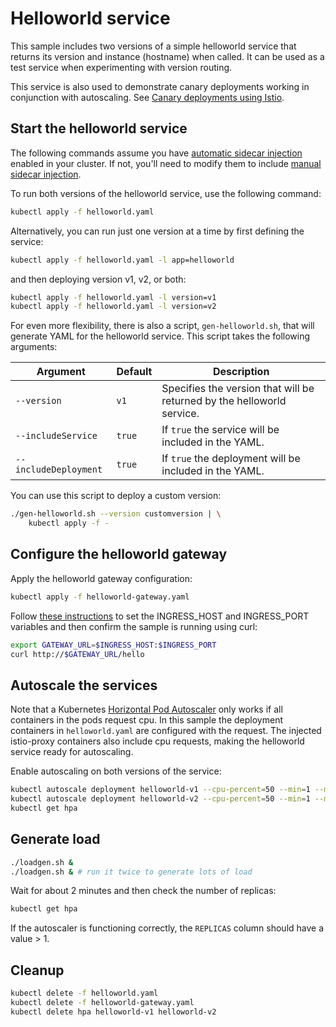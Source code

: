 # Helloworld service

This sample includes two versions of a simple helloworld service that returns its version
and instance (hostname) when called.
It can be used as a test service when experimenting with version routing.

This service is also used to demonstrate canary deployments working in conjunction with autoscaling.
See [Canary deployments using Istio](https://istio.io/blog/2017/0.1-canary.html).

## Start the helloworld service

The following commands assume you have
[automatic sidecar injection](https://istio.io/docs/setup/additional-setup/sidecar-injection/#automatic-sidecar-injection)
enabled in your cluster.
If not, you'll need to modify them to include
[manual sidecar injection](https://istio.io/docs/setup/additional-setup/sidecar-injection/#manual-sidecar-injection).

To run both versions of the helloworld service, use the following command:

```bash
kubectl apply -f helloworld.yaml
```

Alternatively, you can run just one version at a time by first defining the service:

```bash
kubectl apply -f helloworld.yaml -l app=helloworld
```

and then deploying version v1, v2, or both:

```bash
kubectl apply -f helloworld.yaml -l version=v1
kubectl apply -f helloworld.yaml -l version=v2
```

For even more flexibility, there is also a script, `gen-helloworld.sh`, that will
generate YAML for the helloworld service. This script takes the following
arguments:

Argument | Default | Description
-------- | ------- | -----------
`--version` | `v1` | Specifies the version that will be returned by the helloworld service.
`--includeService` | `true` | If `true` the service will be included in the YAML.
`--includeDeployment` | `true` | If `true` the deployment will be included in the YAML.

You can use this script to deploy a custom version:

```bash
./gen-helloworld.sh --version customversion | \
    kubectl apply -f -
```

## Configure the helloworld gateway

Apply the helloworld gateway configuration:

```bash
kubectl apply -f helloworld-gateway.yaml
```

Follow [these instructions](https://istio.io/docs/tasks/traffic-management/ingress/ingress-control/#determining-the-ingress-ip-and-ports)
to set the INGRESS_HOST and INGRESS_PORT variables and then confirm the sample is running using curl:

```bash
export GATEWAY_URL=$INGRESS_HOST:$INGRESS_PORT
curl http://$GATEWAY_URL/hello
```

## Autoscale the services

Note that a Kubernetes [Horizontal Pod Autoscaler](https://kubernetes.io/docs/tasks/run-application/horizontal-pod-autoscale/)
only works if all containers in the pods request cpu. In this sample the deployment
containers in `helloworld.yaml` are configured with the request.
The injected istio-proxy containers also include cpu requests,
making the helloworld service ready for autoscaling.

Enable autoscaling on both versions of the service:

```bash
kubectl autoscale deployment helloworld-v1 --cpu-percent=50 --min=1 --max=10
kubectl autoscale deployment helloworld-v2 --cpu-percent=50 --min=1 --max=10
kubectl get hpa
```

## Generate load

```bash
./loadgen.sh &
./loadgen.sh & # run it twice to generate lots of load
```

Wait for about 2 minutes and then check the number of replicas:

```bash
kubectl get hpa
```

If the autoscaler is functioning correctly, the `REPLICAS` column should have a value > 1.

## Cleanup

```bash
kubectl delete -f helloworld.yaml
kubectl delete -f helloworld-gateway.yaml
kubectl delete hpa helloworld-v1 helloworld-v2
```
